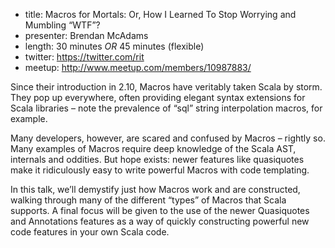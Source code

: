 * title: Macros for Mortals: Or, How I Learned To Stop Worrying and Mumbling “WTF”?
* presenter: Brendan McAdams
* length: 30 minutes *OR* 45 minutes (flexible)
* twitter: https://twitter.com/rit
* meetup: http://www.meetup.com/members/10987883/

Since their introduction in 2.10, Macros have veritably taken Scala by storm. They pop up everywhere, often providing elegant syntax extensions for Scala libraries – note the prevalence of “sql” string interpolation macros, for example.

Many developers, however, are scared and confused by Macros – rightly so. Many examples of Macros require deep knowledge of the Scala AST, internals and oddities. But hope exists: newer features like quasiquotes make it ridiculously easy to write powerful Macros with code templating.

In this talk, we’ll demystify just how Macros work and are constructed, walking through many of the different “types” of Macros that Scala supports. A final focus will be given to the use of the newer Quasiquotes and Annotations features as a way of quickly constructing powerful new code features in your own Scala code.
